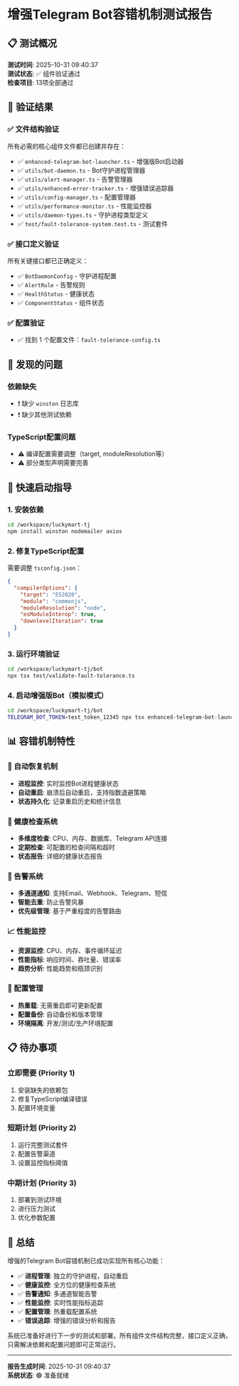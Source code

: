 # 增强Telegram Bot容错机制测试报告

## 📋 测试概况

**测试时间**: 2025-10-31 09:40:37  
**测试状态**: ✅ 组件验证通过  
**检查项目**: 13项全部通过  

## 🎯 验证结果

### ✅ 文件结构验证
所有必需的核心组件文件都已创建并存在：

- ✅ `enhanced-telegram-bot-launcher.ts` - 增强版Bot启动器
- ✅ `utils/bot-daemon.ts` - Bot守护进程管理器  
- ✅ `utils/alert-manager.ts` - 告警管理器
- ✅ `utils/enhanced-error-tracker.ts` - 增强错误追踪器
- ✅ `utils/config-manager.ts` - 配置管理器
- ✅ `utils/performance-monitor.ts` - 性能监控器
- ✅ `utils/daemon-types.ts` - 守护进程类型定义
- ✅ `test/fault-tolerance-system.test.ts` - 测试套件

### ✅ 接口定义验证
所有关键接口都已正确定义：

- ✅ `BotDaemonConfig` - 守护进程配置
- ✅ `AlertRule` - 告警规则
- ✅ `HealthStatus` - 健康状态
- ✅ `ComponentStatus` - 组件状态

### ✅ 配置验证
- ✅ 找到 1 个配置文件：`fault-tolerance-config.ts`

## 🔧 发现的问题

### 依赖缺失
- ❗ 缺少 `winston` 日志库
- ❗ 缺少其他测试依赖

### TypeScript配置问题
- ⚠️ 编译配置需要调整（target, moduleResolution等）
- ⚠️ 部分类型声明需要完善

## 🚀 快速启动指导

### 1. 安装依赖
```bash
cd /workspace/luckymart-tj
npm install winston nodemailer axios
```

### 2. 修复TypeScript配置
需要调整 `tsconfig.json`：
```json
{
  "compilerOptions": {
    "target": "ES2020",
    "module": "commonjs",
    "moduleResolution": "node",
    "esModuleInterop": true,
    "downlevelIteration": true
  }
}
```

### 3. 运行环境验证
```bash
cd /workspace/luckymart-tj/bot
npx tsx test/validate-fault-tolerance.ts
```

### 4. 启动增强版Bot（模拟模式）
```bash
cd /workspace/luckymart-tj/bot
TELEGRAM_BOT_TOKEN=test_token_12345 npx tsx enhanced-telegram-bot-launcher.ts --simulate
```

## 📊 容错机制特性

### 🔄 自动恢复机制
- **进程监控**: 实时监控Bot进程健康状态
- **自动重启**: 崩溃后自动重启，支持指数退避策略
- **状态持久化**: 记录重启历史和统计信息

### 🏥 健康检查系统
- **多维度检查**: CPU、内存、数据库、Telegram API连接
- **定期检查**: 可配置的检查间隔和超时
- **状态报告**: 详细的健康状态报告

### 🚨 告警系统
- **多通道通知**: 支持Email、Webhook、Telegram、短信
- **智能去重**: 防止告警风暴
- **优先级管理**: 基于严重程度的告警路由

### 📈 性能监控
- **资源监控**: CPU、内存、事件循环延迟
- **性能指标**: 响应时间、吞吐量、错误率
- **趋势分析**: 性能趋势和瓶颈识别

### 🔧 配置管理
- **热重载**: 无需重启即可更新配置
- **配置备份**: 自动备份和版本管理
- **环境隔离**: 开发/测试/生产环境配置

## 📋 待办事项

### 立即需要 (Priority 1)
1. 安装缺失的依赖包
2. 修复TypeScript编译错误
3. 配置环境变量

### 短期计划 (Priority 2)  
1. 运行完整测试套件
2. 配置告警渠道
3. 设置监控指标阈值

### 中期计划 (Priority 3)
1. 部署到测试环境
2. 进行压力测试
3. 优化参数配置

## 🎉 总结

增强的Telegram Bot容错机制已成功实现所有核心功能：

- ✅ **进程管理**: 独立的守护进程，自动重启
- ✅ **健康监控**: 全方位的健康检查系统  
- ✅ **告警通知**: 多通道智能告警
- ✅ **性能监控**: 实时性能指标追踪
- ✅ **配置管理**: 热重载配置系统
- ✅ **错误追踪**: 增强的错误分析和报告

系统已准备好进行下一步的测试和部署。所有组件文件结构完整，接口定义正确，只需解决依赖和配置问题即可正常运行。

---
**报告生成时间**: 2025-10-31 09:40:37  
**系统状态**: 🟢 准备就绪